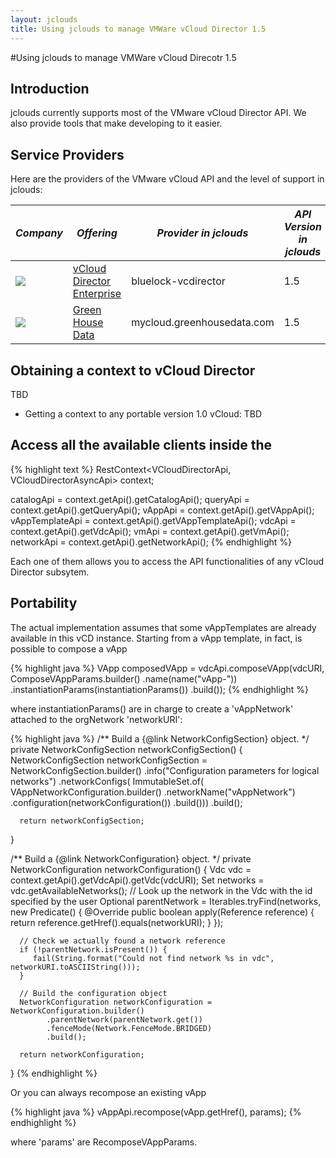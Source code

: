 ```yaml
---
layout: jclouds
title: Using jclouds to manage VMWare vCloud Director 1.5
---
```

#Using jclouds to manage VMWare vCloud Direcotr 1.5

## Introduction

jclouds currently supports most of the VMware vCloud Director API.
We also provide tools that make developing to it easier.

## Service Providers

Here are the providers of the VMware vCloud API and the level of support in jclouds:

| *Company* | *Offering* | *Provider in jclouds* | *API Version in jclouds* |
|-----------|------------|-----------------------|--------------------------|
| <img src="http://www.vmware.com/files/images/vam/img-bluelock.gif"> | [vCloud Director Enterprise](http://www.bluelock.com/bluelock-cloud-hosting/virtual-cloud-enterprise/)| bluelock-vcdirector | 1.5 | 
| <a href="http://www.greenhousedata.com"><img src="http://www.greenhousedata.com/images/logo.png"></a> | [Green House Data](http://www.greenhousedata.com/element-cloud-hosting/vcloud-services/)| mycloud.greenhousedata.com | 1.5 |

## Obtaining a context to vCloud Director
TBD

* Getting a context to any portable version 1.0 vCloud:
TBD

## Access all the available clients inside the 
{% highlight text %}
RestContext<VCloudDirectorApi, VCloudDirectorAsyncApi> context;

catalogApi = context.getApi().getCatalogApi();
queryApi = context.getApi().getQueryApi();
vAppApi = context.getApi().getVAppApi();
vAppTemplateApi = context.getApi().getVAppTemplateApi();
vdcApi = context.getApi().getVdcApi();
vmApi = context.getApi().getVmApi();
networkApi = context.getApi().getNetworkApi();
{% endhighlight %}

Each one of them allows you to access the API functionalities of any vCloud Director subsytem.

## Portability 
The actual implementation assumes that some vAppTemplates are already available in this vCD instance.
Starting from a vApp template, in fact, is possible to compose a vApp

{% highlight java %}
VApp composedVApp = vdcApi.composeVApp(vdcURI, ComposeVAppParams.builder()
  .name(name("vApp-"))
  .instantiationParams(instantiationParams())
  .build());
{% endhighlight %}

where instantiationParams() are in charge to create a 'vAppNetwork' attached to the orgNetwork 'networkURI':

{% highlight java %}
   /** Build a {@link NetworkConfigSection} object. */
   private NetworkConfigSection networkConfigSection() {
      NetworkConfigSection networkConfigSection = NetworkConfigSection.builder()
            .info("Configuration parameters for logical networks")
            .networkConfigs(
                  ImmutableSet.of(
                        VAppNetworkConfiguration.builder()
                              .networkName("vAppNetwork")
                              .configuration(networkConfiguration())
                              .build()))
            .build();

      return networkConfigSection;
   }

   /** Build a {@link NetworkConfiguration} object. */
   private NetworkConfiguration networkConfiguration() {
      Vdc vdc = context.getApi().getVdcApi().getVdc(vdcURI);
      Set<Reference> networks = vdc.getAvailableNetworks();
      // Look up the network in the Vdc with the id specified by the user
      Optional<Reference> parentNetwork = Iterables.tryFind(networks, new Predicate<Reference>() {
         @Override
         public boolean apply(Reference reference) {
            return reference.getHref().equals(networkURI);
         }
      });

      // Check we actually found a network reference
      if (!parentNetwork.isPresent()) {
         fail(String.format("Could not find network %s in vdc", networkURI.toASCIIString()));
      }

      // Build the configuration object
      NetworkConfiguration networkConfiguration = NetworkConfiguration.builder()
            .parentNetwork(parentNetwork.get())
            .fenceMode(Network.FenceMode.BRIDGED)
            .build();

      return networkConfiguration;
   }
{% endhighlight %}

Or you can always recompose an existing vApp

{% highlight java %}
vAppApi.recompose(vApp.getHref(), params);
{% endhighlight %}

where 'params' are RecomposeVAppParams.